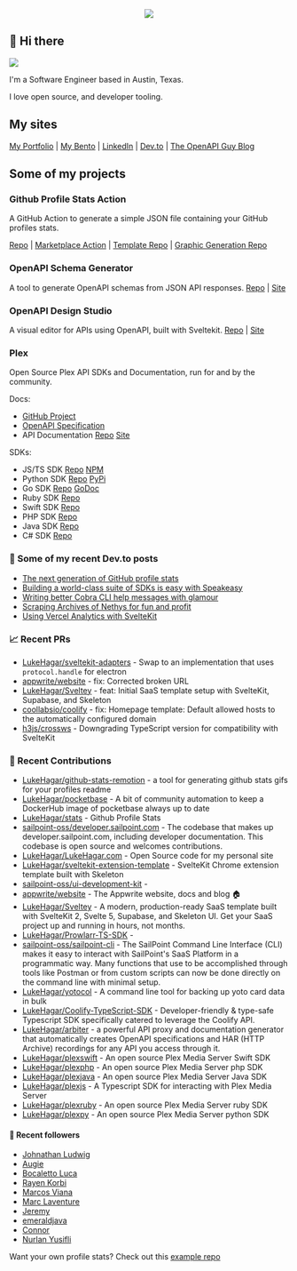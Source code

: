 <div align="center">
   <img src="https://raw.githubusercontent.com/LukeHagar/github-stats-remotion/main/out/readme.gif">
</div>

## 👋 Hi there

<a href="https://hits.seeyoufarm.com"><img src="https://hits.seeyoufarm.com/api/count/incr/badge.svg?url=https%3A%2F%2Fgithub.com%2Flukehagar1212%2Fhit-counter&count_bg=%2384A1FF&title_bg=%23445DD3&icon=mocha.svg&icon_color=%23E7E7E7&title=Views&edge_flat=false"/></a>

I'm a Software Engineer based in Austin, Texas.

I love open source, and developer tooling.


## My sites
[My Portfolio](https://lukehagar.com/) | [My Bento](https://bento.me/lukehagar) | [LinkedIn](https://www.linkedin.com/in/lukehagar/) | [Dev.to](https://dev.to/lukehagar) | [The OpenAPI Guy Blog](https://openapiguy.dev)

## Some of my projects

### Github Profile Stats Action

A GitHub Action to generate a simple JSON file containing your GitHub profiles stats.

[Repo](https://github.com/LukeHagar/stats-action) | [Marketplace Action](https://github.com/marketplace/actions/profile-stats) | [Template Repo](https://github.com/LukeHagar/stats) | [Graphic Generation Repo](https://github.com/LukeHagar/github-stats-remotion)

### OpenAPI Schema Generator

A tool to generate OpenAPI schemas from JSON API responses.
[Repo](https://github.com/LukeHagar/openapi-definition-generator/) | [Site](https://oas-def-gen.lukehagar.com)

### OpenAPI Design Studio

A visual editor for APIs using OpenAPI, built with Sveltekit.
[Repo](https://github.com/LukeHagar/OpenAPI.gg) | [Site](https://openapi.gg)

### Plex

Open Source Plex API SDKs and Documentation, run for and by the community.

Docs:
- [GitHub Project](https://github.com/users/LukeHagar/projects/3)
- [OpenAPI Specification](https://github.com/LukeHagar/plex-api-spec)
- API Documentation [Repo](https://github.com/LukeHagar/plex-mintlify-docs) [Site](https://plexapi.dev)

SDKs:
- JS/TS SDK [Repo](https://github.com/LukeHagar/plexjs) [NPM](https://www.npmjs.com/package/@lukehagar/plexjs)
- Python SDK [Repo](https://github.com/LukeHagar/plexpy) [PyPi](https://pypi.org/project/plex-api-client/)
- Go SDK [Repo](https://github.com/LukeHagar/plexgo) [GoDoc](https://pkg.go.dev/github.com/LukeHagar/plexgo)
- Ruby SDK [Repo](https://github.com/LukeHagar/plexruby)
- Swift SDK [Repo](https://github.com/LukeHagar/plexswift)
- PHP SDK [Repo](https://github.com/LukeHagar/plexphp)
- Java SDK [Repo](https://github.com/LukeHagar/plexjava)
- C# SDK [Repo](https://github.com/LukeHagar/plexcsharp)


### 📜 Some of my recent Dev.to posts

- [The next generation of GitHub profile stats](https://dev.to/lukehagar/the-next-generation-of-github-profile-stats-1nh8)
- [Building a world-class suite of SDKs is easy with Speakeasy](https://dev.to/lukehagar/building-a-world-class-suite-of-sdks-is-easy-with-speakeasy-37ba)
- [Writing better Cobra CLI help messages with glamour](https://dev.to/lukehagar/writing-better-cobra-cli-help-messages-with-glamour-1525)
- [Scraping Archives of Nethys for fun and profit](https://dev.to/lukehagar/scraping-archives-of-nethys-for-fun-and-profit-3ll3)
- [Using Vercel Analytics with SvelteKit](https://dev.to/lukehagar/using-vercel-analytics-with-sveltekit-381j)

### 📈 Recent PRs

- [LukeHagar/sveltekit-adapters](https://github.com/LukeHagar/sveltekit-adapters/pull/12) - Swap to an implementation that uses `protocol.handle` for electron
- [appwrite/website](https://github.com/appwrite/website/pull/2131) - fix: Corrected broken URL
- [LukeHagar/Sveltey](https://github.com/LukeHagar/Sveltey/pull/1) - feat: Initial SaaS template setup with SvelteKit, Supabase, and Skeleton
- [coollabsio/coolify](https://github.com/coollabsio/coolify/pull/5716) - fix: Homepage template: Default allowed hosts to the automatically configured domain
- [h3js/crossws](https://github.com/h3js/crossws/pull/126) - Downgrading TypeScript version for compatibility with SvelteKit

### 👷 Recent Contributions

- [LukeHagar/github-stats-remotion](https://github.com/LukeHagar/github-stats-remotion) - a tool for generating github stats gifs for your profiles readme
- [LukeHagar/pocketbase](https://github.com/LukeHagar/pocketbase) - A bit of community automation to keep a DockerHub image of pocketbase always up to date
- [LukeHagar/stats](https://github.com/LukeHagar/stats) - Github Profile Stats
- [sailpoint-oss/developer.sailpoint.com](https://github.com/sailpoint-oss/developer.sailpoint.com) - The codebase that makes up developer.sailpoint.com, including developer documentation. This codebase is open source and welcomes contributions.
- [LukeHagar/LukeHagar.com](https://github.com/LukeHagar/LukeHagar.com) - Open Source code for my personal site
- [LukeHagar/sveltekit-extension-template](https://github.com/LukeHagar/sveltekit-extension-template) - SvelteKit Chrome extension template built with Skeleton
- [sailpoint-oss/ui-development-kit](https://github.com/sailpoint-oss/ui-development-kit) - 
- [appwrite/website](https://github.com/appwrite/website) - The Appwrite website, docs and blog 🏠
- [LukeHagar/Sveltey](https://github.com/LukeHagar/Sveltey) - A modern, production-ready SaaS template built with SvelteKit 2, Svelte 5, Supabase, and Skeleton UI. Get your SaaS project up and running in hours, not months.
- [LukeHagar/Prowlarr-TS-SDK](https://github.com/LukeHagar/Prowlarr-TS-SDK) - 
- [sailpoint-oss/sailpoint-cli](https://github.com/sailpoint-oss/sailpoint-cli) - The SailPoint Command Line Interface (CLI) makes it easy to interact with SailPoint&#39;s SaaS Platform in a programmatic way. Many functions that use to be accomplished through tools like Postman or from custom scripts can now be done directly on the command line with minimal setup.
- [LukeHagar/yotocol](https://github.com/LukeHagar/yotocol) - A command line tool for backing up yoto card data in bulk
- [LukeHagar/Coolify-TypeScript-SDK](https://github.com/LukeHagar/Coolify-TypeScript-SDK) - Developer-friendly &amp; type-safe Typescript SDK specifically catered to leverage the Coolify API.
- [LukeHagar/arbiter](https://github.com/LukeHagar/arbiter) - a powerful API proxy and documentation generator that automatically creates OpenAPI specifications and HAR (HTTP Archive) recordings for any API you access through it.
- [LukeHagar/plexswift](https://github.com/LukeHagar/plexswift) - An open source Plex Media Server Swift SDK
- [LukeHagar/plexphp](https://github.com/LukeHagar/plexphp) - An open source Plex Media Server php SDK
- [LukeHagar/plexjava](https://github.com/LukeHagar/plexjava) - An open source Plex Media Server Java SDK
- [LukeHagar/plexjs](https://github.com/LukeHagar/plexjs) - A Typescript SDK for interacting with Plex Media Server
- [LukeHagar/plexruby](https://github.com/LukeHagar/plexruby) - An open source Plex Media Server ruby SDK
- [LukeHagar/plexpy](https://github.com/LukeHagar/plexpy) - An open source Plex Media Server python SDK

#### 👯 Recent followers

- [Johnathan Ludwig](https://github.com/johnathanludwig)
- [Augie](https://github.com/AugusDogus)
- [Bocaletto Luca](https://github.com/bocaletto-luca)
- [Rayen Korbi](https://github.com/korbirayen)
- [Marcos Viana](https://github.com/Maarcosv99)
- [Marc Laventure](https://github.com/marclave)
- [Jeremy](https://github.com/pawjwp)
- [emeraldjava](https://github.com/emeraldjava)
- [Connor](https://github.com/Connor9994)
- [Nurlan Yusifli](https://github.com/yuskraft)

Want your own profile stats? Check out this [example repo](https://github.com/LukeHagar/profile-stats)


